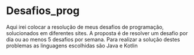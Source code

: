 # Desafios_prog
Aqui irei colocar a resolução de meus desafios de programação, solucionados em diferentes sites. A proposta é de resolver um desafio por dia ou ao menos 5 desafios por semana. Para realizar a solução destes problemas as linguagens escolhidas são Java e Kotlin

